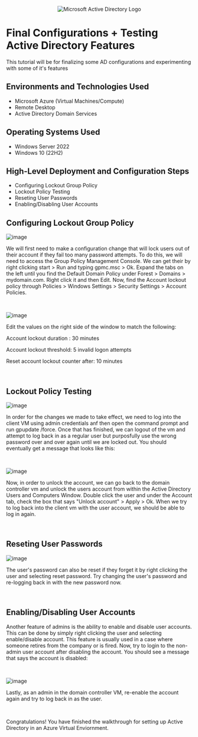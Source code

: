 <p align="center">
<img src="https://i.imgur.com/pU5A58S.png" alt="Microsoft Active Directory Logo"/>
</p>

<h1>Final Configurations + Testing Active Directory Features</h1>
This tutorial will be for finalizing some AD configurations and experimenting with some of it's features<br />


<h2>Environments and Technologies Used</h2>

- Microsoft Azure (Virtual Machines/Compute)
- Remote Desktop
- Active Directory Domain Services


<h2>Operating Systems Used </h2>

- Windows Server 2022
- Windows 10 (22H2)

<h2>High-Level Deployment and Configuration Steps</h2>

- Configuring Lockout Group Policy
- Lockout Policy Testing
- Reseting User Passwords
- Enabling/Disabling User Accounts


<h2>Configuring Lockout Group Policy</h2>

![image](https://github.com/user-attachments/assets/553278c7-2301-4d54-bdde-132faf7929f1)


<p>
We will first need to make a configuration change that will lock users out of their account if they fail too many password attempts. To do this, we will need to access the Group Policy Management Console. We can get their by right clicking start > Run and typing gpmc.msc > Ok. Expand the tabs on the left until you find the Default Domain Policy under Forest > Domains > mydomain.com. Right click it and then Edit. Now, find the Account lockout policy through Policies > Windows Settings > Security Settings > Account Policies. 
</p>
<br />

![image](https://github.com/user-attachments/assets/949da7b0-849d-4d48-a05c-94824c96e153)

<p>
Edit the values on the right side of the window to match the following:

Account lockout duration : 30 minutes

Account lockout threshold: 5 invalid logon attempts

Reset account lockout counter after: 10 minutes
</p>
<br />

<h2>Lockout Policy Testing</h2>

![image](https://github.com/user-attachments/assets/c79ce139-2dfb-477a-9ec8-4edcaaf98329)

<p>
In order for the changes we made to take effect, we need to log into the client VM using admin credentials anf then open the command prompt and run gpupdate /force. Once that has finished, we can logout of the vm and attempt to log back in as a regular user but purposfully use the wrong password over and over again until we are locked out. You should eventually get a message that looks like this: 
</p>
<br />

![image](https://github.com/user-attachments/assets/a301283e-ca63-48d3-866c-a36ece925191)


<p>
Now, in order to unlock the account, we can go back to the domain controller vm and unlock the users account from within the Active Directory Users and Computers Window. Double click the user and under the Account tab, check the box that says "Unlock account" > Apply > Ok. When we try to log back into the client vm with the user account, we should be able to log in again. 
</p>
<br />

<h2>Reseting User Passwords</h2>

![image](https://github.com/user-attachments/assets/79656941-fb05-49b9-9459-967544575493)


<p>
The user's password can also be reset if they forget it by right clicking the user and selecting reset password. Try changing the user's password and re-logging back in with the new password now.
</p>
<br />

<h2>Enabling/Disabling User Accounts</h2>

<p>
Another feature of admins is the ability to enable and disable user accounts. This can be done by simply right clicking the user and selecting enable/disable account. This feature is usually used in a case where someone retires from the company or is fired. Now, try to login to the non-admin user account after disabling the account. You should see a message that says the account is disabled:
</p>
<br />

![image](https://github.com/user-attachments/assets/7cfbbbd7-aae9-43e6-9dd6-51fe9d602530)

<p>
Lastly, as an admin in the domain controller VM, re-enable the account again and try to log back in as the user. 
</p>
<br />

<p>
Congratulations! You have finished the walkthrough for setting up Active Directory in an Azure Virtual Enviornment.
</p>
<br />

